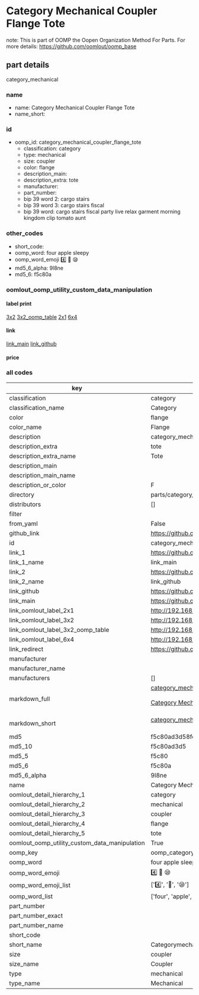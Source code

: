 # Category Mechanical Coupler Flange Tote  

note: This is part of OOMP the Oopen Organization Method For Parts. For more details: https://github.com/oomlout/oomp_base

##  part details
  



category_mechanical



### name
* name: Category Mechanical Coupler Flange Tote
* name_short: 
### id
* oomp_id: category_mechanical_coupler_flange_tote
  * classification: category
  * type: mechanical
  * size: coupler
  * color: flange
  * description_main: 
  * description_extra: tote
  * manufacturer: 
  * part_number: 
  * bip 39 word 2: cargo stairs
  * bip 39 word 3: cargo stairs fiscal
  * bip 39 word: cargo stairs fiscal party live relax garment morning kingdom clip tomato aunt

### other_codes
* short_code: 
* oomp_word: four apple sleepy
* oomp_word_emoji :four: :apple: :sleepy:
* md5_6_alpha: 9l8ne
* md5_6: f5c80a






### oomlout_oomp_utility_custom_data_manipulation
#### label print
[3x2](http://192.168.1.245:1112/?label=oomp%209l8ne)
[3x2_oomp_table](http://192.168.1.108:1112/?label=oomp%209l8ne)
[2x1](http://192.168.1.242:1112/?label=oomp%209l8ne)
[6x4](http://192.168.1.55:1112/?label=oomp%209l8ne)    

#### link

[link_main](https://github.com/oomlout/oomlout_oomp_version_1_messy/tree/main/parts/category_mechanical_coupler_flange_tote) [link_github](https://github.com/oomlout/oomlout_oomp_version_1_messy/tree/main/parts/category_mechanical_coupler_flange_tote)                             

#### price







### all codes 
| key | value |  
| --- | --- |  
| classification | category |  
| classification_name | Category |  
| color | flange |  
| color_name | Flange |  
| description | category_mechanical |  
| description_extra | tote |  
| description_extra_name | Tote |  
| description_main |  |  
| description_main_name |  |  
| description_or_color | F  |  
| directory | parts/category_mechanical_coupler_flange_tote |  
| distributors | [] |  
| filter |  |  
| from_yaml | False |  
| github_link | https://github.com/oomlout/oomlout_oomp_part_src/tree/main/parts/category_mechanical_coupler_flange_tote |  
| id | category_mechanical_coupler_flange_tote |  
| link_1 | https://github.com/oomlout/oomlout_oomp_version_1_messy/tree/main/parts/category_mechanical_coupler_flange_tote |  
| link_1_name | link_main |  
| link_2 | https://github.com/oomlout/oomlout_oomp_version_1_messy/tree/main/parts/category_mechanical_coupler_flange_tote |  
| link_2_name | link_github |  
| link_github | https://github.com/oomlout/oomlout_oomp_version_1_messy/tree/main/parts/category_mechanical_coupler_flange_tote |  
| link_main | https://github.com/oomlout/oomlout_oomp_version_1_messy/tree/main/parts/category_mechanical_coupler_flange_tote |  
| link_oomlout_label_2x1 | http://192.168.1.242:1112/?label=oomp%209l8ne |  
| link_oomlout_label_3x2 | http://192.168.1.245:1112/?label=oomp%209l8ne |  
| link_oomlout_label_3x2_oomp_table | http://192.168.1.108:1112/?label=oomp%209l8ne |  
| link_oomlout_label_6x4 | http://192.168.1.55:1112/?label=oomp%209l8ne |  
| link_redirect | https://github.com/oomlout/oomlout_oomp_version_1_messy/tree/main/parts/category_mechanical_coupler_flange_tote |  
| manufacturer |  |  
| manufacturer_name |  |  
| manufacturers | [] |  
| markdown_full | [category_mechanical_coupler_flange_tote](none)<br>[](none)<br>[Category Mechanical Coupler Flange Tote](none)<br><br> |  
| markdown_short | [category_mechanical_coupler_flange_tote](none)<br><br> |  
| md5 | f5c80ad3d58febfed4415a08af351115 |  
| md5_10 | f5c80ad3d5 |  
| md5_5 | f5c80 |  
| md5_6 | f5c80a |  
| md5_6_alpha | 9l8ne |  
| name | Category Mechanical Coupler Flange Tote |  
| oomlout_detail_hierarchy_1 | category |  
| oomlout_detail_hierarchy_2 | mechanical |  
| oomlout_detail_hierarchy_3 | coupler |  
| oomlout_detail_hierarchy_4 | flange |  
| oomlout_detail_hierarchy_5 | tote |  
| oomlout_oomp_utility_custom_data_manipulation | True |  
| oomp_key | oomp_category_mechanical_coupler_flange_tote |  
| oomp_word | four apple sleepy |  
| oomp_word_emoji | :four: :apple: :sleepy: |  
| oomp_word_emoji_list | [':four:', ':apple:', ':sleepy:'] |  
| oomp_word_list | ['four', 'apple', 'sleepy'] |  
| part_number |  |  
| part_number_exact |  |  
| part_number_name |  |  
| short_code |  |  
| short_name | Categorymechanical |  
| size | coupler |  
| size_name | Coupler |  
| type | mechanical |  
| type_name | Mechanical |  

